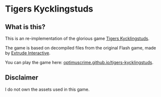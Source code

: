# Tigers Kycklingstuds

## What is this?
This is an re-implementation of the glorious game [Tigers Kycklingstuds](http://speldemo.extrude.se/tigerstuds/spel.html).

The game is based on decompiled files from the original Flash game, made by [Extrude Interactive](http://extrude.se).

You can play the game here: [optimuscrime.github.io/tigers-kycklingstuds](https://optimuscrime.github.io/tigers-kycklingstuds).


## Disclaimer
I do not own the assets used in this game. 
